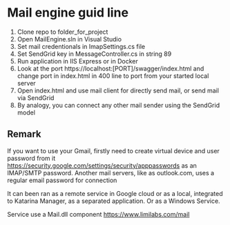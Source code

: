 # Mail engine guid line
1. Clone repo to folder_for_project
2. Open MailEngine.sln in Visual Studio
3. Set mail credentionals in ImapSettings.cs file
4. Set SendGrid key in MessageController.cs in string 89
5. Run application in IIS Express or in Docker
6. Look at the port https://localhost:[PORT]/swagger/index.html and change port in index.html in 400 line to port from your started local server
8. Open index.html and use mail client for directly send mail, or send mail via SendGrid
9. By analogy, you can connect any other mail sender using the SendGrid model

## Remark
If you want to use your Gmail, firstly need to create virtual device and user password from it https://security.google.com/settings/security/apppasswords as an IMAP/SMTP password.
Another mail servers, like as outlook.com, uses a regular email password for connection

It can been ran as a remote service in Google cloud or as a local, integrated to Katarina Manager, as a separated application. Or as a Windows Service.

Service use a Mail.dll component https://www.limilabs.com/mail

